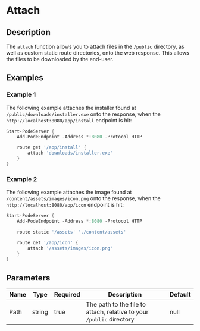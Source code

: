 # Attach

## Description

The `attach` function allows you to attach files in the `/public` directory, as well as custom static route directories, onto the web response. This allows the files to be downloaded by the end-user.

## Examples

### Example 1

The following example attaches the installer found at `/public/downloads/installer.exe` onto the response, when the `http://localhost:8080/app/install` endpoint is hit:

```powershell
Start-PodeServer {
    Add-PodeEndpoint -Address *:8080 -Protocol HTTP

    route get '/app/install' {
        attach 'downloads/installer.exe'
    }
}
```

### Example 2

The following example attaches the image found at `/content/assets/images/icon.png` onto the response, when the `http://localhost:8080/app/icon` endpoint is hit:

```powershell
Start-PodeServer {
    Add-PodeEndpoint -Address *:8080 -Protocol HTTP

    route static '/assets' './content/assets'

    route get '/app/icon' {
        attach '/assets/images/icon.png'
    }
}
```

## Parameters

| Name | Type | Required | Description | Default |
| ---- | ---- | -------- | ----------- | ------- |
| Path | string | true | The path to the file to attach, relative to your `/public` directory | null |
